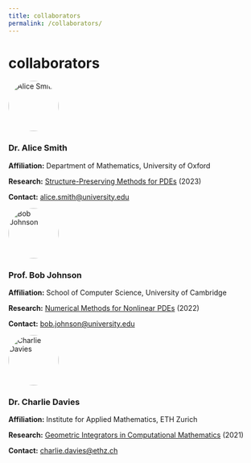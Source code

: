 ```yaml
---
title: collaborators
permalink: /collaborators/
---
```


# collaborators

<div style="display: flex; flex-wrap: wrap;">

  <div style="flex: 1; min-width: 300px; margin-right: 20px;">
    <img src="assets/img/alexei.jpg" alt="Alice Smith" style="width: 100px; border-radius: 50%;">
    <h3>Dr. Alice Smith</h3>
    <p><strong>Affiliation:</strong> Department of Mathematics, University of Oxford</p>
    <p><strong>Research:</strong> <a href="https://example.com/research-paper-1">Structure-Preserving Methods for PDEs</a> (2023)</p>
    <p><strong>Contact:</strong> <a href="mailto:alice.smith@university.edu">alice.smith@university.edu</a></p>
  </div>

  <div style="flex: 1; min-width: 300px; margin-right: 20px;">
    <img src="assets/img/alexei.jpg" alt="Bob Johnson" style="width: 100px; border-radius: 50%;">
    <h3>Prof. Bob Johnson</h3>
    <p><strong>Affiliation:</strong> School of Computer Science, University of Cambridge</p>
    <p><strong>Research:</strong> <a href="https://example.com/research-paper-2">Numerical Methods for Nonlinear PDEs</a> (2022)</p>
    <p><strong>Contact:</strong> <a href="mailto:bob.johnson@university.edu">bob.johnson@university.edu</a></p>
  </div>

  <div style="flex: 1; min-width: 300px; margin-right: 20px;">
    <img src="assets/img/alexei.jpg" alt="Charlie Davies" style="width: 100px; border-radius: 50%;">
    <h3>Dr. Charlie Davies</h3>
    <p><strong>Affiliation:</strong> Institute for Applied Mathematics, ETH Zurich</p>
    <p><strong>Research:</strong> <a href="https://example.com/research-paper-3">Geometric Integrators in Computational Mathematics</a> (2021)</p>
    <p><strong>Contact:</strong> <a href="mailto:charlie.davies@ethz.ch">charlie.davies@ethz.ch</a></p>
  </div>

</div>

